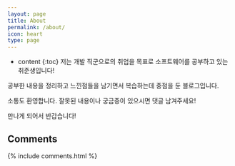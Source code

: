 ```yaml
---
layout: page
title: About
permalink: /about/
icon: heart
type: page
---
```


* content
{:toc}
저는 개발 직군으로의 취업을 목표로 소프트웨어를 공부하고 있는 취준생입니다!

공부한 내용을 정리하고 느낀점들을 남기면서 복습하는데 중점을 둔 블로그입니다.

소통도 환영합니다. 잘못된 내용이나 궁금증이 있으시면 댓글 남겨주세요!

만나게 되어서 반갑습니다!



## Comments

{% include comments.html %}
